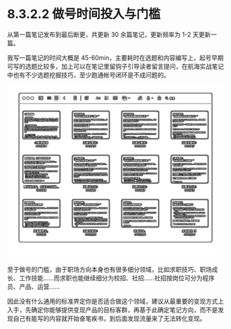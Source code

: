 # 8.3.2.2 做号时间投入与门槛

从第一篇笔记发布到最后断更，共更新 30 余篇笔记，更新频率为 1-2 天更新一篇。

我写一篇笔记的时间大概是 45-60min，主要耗时在选题和内容编写上，起号早期可写的选题比较多，加上可以在笔记里留钩子引导读者留言提问，在航海实战笔记中也有不少选题挖掘技巧，至少跑通帐号闭环是不成问题的。

![](img/5fa823c5de14782d13954b0943ed425b.png)

至于做号的门槛，由于职场方向本身也有很多细分领域，比如求职技巧、职场成长、工作技能……而求职也能继续细分为校招、社招……社招按岗位可分为程序员、产品、运营……

因此没有什么通用的标准界定你是否适合做这个领域，建议从最重要的变现方式上入手，先确定你能够提供变现产品的目标客群，再基于此确定笔记方向，而不是发现自己有能写的内容就开始奋笔疾书，到后面发现流量来了无法转化变现。